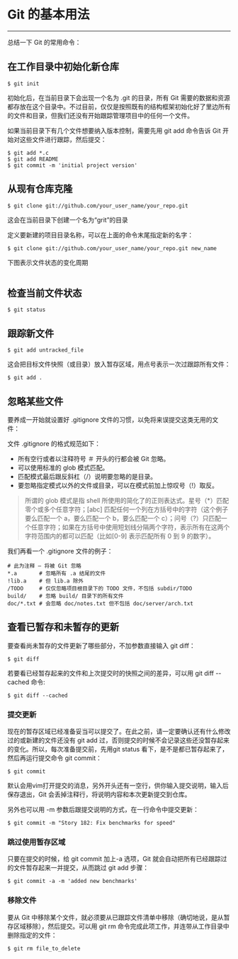 # Git 的基本用法
------

总结一下 Git 的常用命令：

## 在工作目录中初始化新仓库

`$ git init`

初始化后，在当前目录下会出现一个名为 .git 的目录，所有 Git 需要的数据和资源都存放在这个目录中。不过目前，仅仅是按照既有的结构框架初始化好了里边所有的文件和目录，但我们还没有开始跟踪管理项目中的任何一个文件。

如果当前目录下有几个文件想要纳入版本控制，需要先用 git add 命令告诉 Git 开始对这些文件进行跟踪，然后提交：

    $ git add *.c
    $ git add README
    $ git commit -m 'initial project version'

## 从现有仓库克隆

`$ git clone git://github.com/your_user_name/your_repo.git`

这会在当前目录下创建一个名为“grit”的目录

定义要新建的项目目录名称，可以在上面的命令末尾指定新的名字：
 
`$ git clone git://github.com/your_user_name/your_repo.git new_name`

下图表示文件状态的变化周期

<img src="https://app.yinxiang.com/shard/s2/res/2401ffc4-736e-435d-b66d-91e7712dd368.png?resizeSmall&width=1340" alt="">

## 检查当前文件状态

`$ git status`

## 跟踪新文件

`$ git add untracked_file`

这会把目标文件快照（或目录）放入暂存区域，用点号表示一次过跟踪所有文件：

`$ git add .`

## 忽略某些文件

要养成一开始就设置好 .gitignore 文件的习惯，以免将来误提交这类无用的文件：

文件 .gitignore 的格式规范如下：

* 所有空行或者以注释符号 ＃ 开头的行都会被 Git 忽略。
* 可以使用标准的 glob 模式匹配。
* 匹配模式最后跟反斜杠（/）说明要忽略的是目录。 
* 要忽略指定模式以外的文件或目录，可以在模式前加上惊叹号（!）取反。
        
> 所谓的 glob 模式是指 shell 所使用的简化了的正则表达式。星号（*）匹配零个或多个任意字符；[abc] 匹配任何一个列在方括号中的字符（这个例子要么匹配一个 a，要么匹配一个 b，要么匹配一个 c）；问号（?）只匹配一个任意字符；如果在方括号中使用短划线分隔两个字符，表示所有在这两个字符范围内的都可以匹配（比如[0-9] 表示匹配所有 0 到 9 的数字）。

我们再看一个 .gitignore 文件的例子：
 
    # 此为注释 – 将被 Git 忽略
    *.a       # 忽略所有 .a 结尾的文件
    !lib.a    # 但 lib.a 除外
    /TODO     # 仅仅忽略项目根目录下的 TODO 文件，不包括 subdir/TODO
    build/    # 忽略 build/ 目录下的所有文件
    doc/*.txt # 会忽略 doc/notes.txt 但不包括 doc/server/arch.txt

## 查看已暂存和未暂存的更新

要查看尚未暂存的文件更新了哪些部分，不加参数直接输入 git diff：

`$ git diff`

若要看已经暂存起来的文件和上次提交时的快照之间的差异，可以用 git diff --cached 命令:

`$ git diff --cached`

### 提交更新

现在的暂存区域已经准备妥当可以提交了。在此之前，请一定要确认还有什么修改过的或新建的文件还没有 git add 过，否则提交的时候不会记录这些还没暂存起来的变化。所以，每次准备提交前，先用git status 看下，是不是都已暂存起来了，然后再运行提交命令 git commit：

`$ git commit`

默认会用vim打开提交的消息，另外开头还有一空行，供你输入提交说明，输入后保存退出，Git 会丢掉注释行，将说明内容和本次更新提交到仓库。

另外也可以用 -m 参数后跟提交说明的方式，在一行命令中提交更新：

`$ git commit -m "Story 182: Fix benchmarks for speed"`

### 跳过使用暂存区域

只要在提交的时候，给 git commit 加上-a 选项，Git 就会自动把所有已经跟踪过的文件暂存起来一并提交，从而跳过 git add 步骤：

`$ git commit -a -m 'added new benchmarks'`

### 移除文件

要从 Git 中移除某个文件，就必须要从已跟踪文件清单中移除（确切地说，是从暂存区域移除），然后提交。可以用 git rm 命令完成此项工作，并连带从工作目录中删除指定的文件：

`$ git rm file_to_delete`


